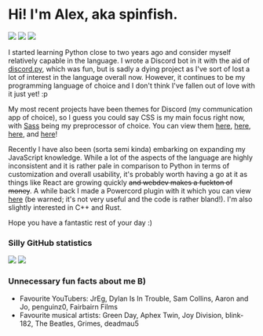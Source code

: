 # Hi! I'm Alex, aka spinfish.

![][views] ![][pronouns] ![][discord]

I started learning Python close to two years ago and consider myself relatively capable in the language. I wrote a Discord bot in it with the aid of [discord.py][dpy], which was fun, but is sadly a dying project as I've sort of lost a lot of interest in the language overall now. However, it continues to be my programming language of choice and I don't think I've fallen out of love with it just yet! :p

My most recent projects have been themes for Discord (my communication app of choice), so I guess you could say CSS is my main focus right now, with [Sass][ily sass] being my preprocessor of choice. You can view them [here][amethyst], [here][kaleidoscope], [here][Midnight Candy], and [here][midnightcord]!

Recently I have also been (sorta semi kinda) embarking on expanding my JavaScript knowledge. While a lot of the aspects of the language are highly inconsistent and it is rather pale in comparison to Python in terms of customization and overall usability, it's probably worth having a go at it as things like React are growing quickly ~~and webdev makes a fuckton of money~~. A while back I made a Powercord plugin with it which you can view [here][yawn] (be warned; it's not very useful and the code is rather bland!). I'm also slightly interested in C++ and Rust.

Hope you have a fantastic rest of your day :)

### Silly GitHub statistics
<img src="https://github-readme-stats.vercel.app/api/top-langs/?username=spinfish&theme=radical&hide_border=true&layout=compact">
<img src="https://github-readme-stats.vercel.app/api?username=spinfish&theme=radical&hide_border=true&show_icons=true">

### Unnecessary fun facts about me B)
- Favourite YouTubers: JrEg, Dylan Is In Trouble, Sam Collins, Aaron and Jo, penguinz0, Fairbairn Films
- Favourite musical artists: Green Day, Aphex Twin, Joy Division, blink-182, The Beatles, Grimes, deadmau5

[views]: https://komarev.com/ghpvc/?username=spinfish&label=Profile+views&color=ff1493
[pronouns]: https://img.shields.io/badge/Pronouns-Ask%20please%20-ff1493
[discord]: https://img.shields.io/badge/Discord-legume%230173-ff1493
[amethyst]: https://github.com/spinfish/amethyst "The one I'm most proud of and use on a daily basis"
[kaleidoscope]: https://github.com/spinfish/kaleidoscope "Crazy bright colours, based on a VSCode theme"
[midnight candy]: https://github.com/spinfish/midnight-candy-powercord "Based on the ST3 theme I made of the same name"
[midnightcord]: https://github.com/spinfish/midnightcord "A simple midnight theme"
[ily sass]: https://sass-lang.com "Thank God for you honestly ❤️"
[dpy]: https://github.com/Rapptz/discord.py "RIP discord.py - a wonderful library for Discord bot making"
[yawn]: https://github.com/spinfish/bored-powercord-plugin "I suppose you could say the irony of that is I made it when I was extremely bored"
